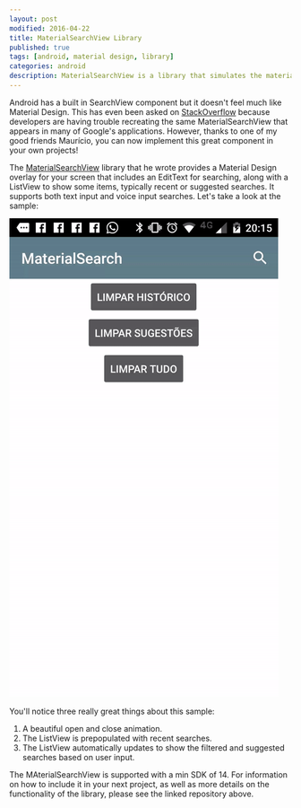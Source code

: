 ```yaml
---
layout: post
modified: 2016-04-22
title: MaterialSearchView Library
published: true
tags: [android, material design, library]
categories: android
description: MaterialSearchView is a library that simulates the material design search from Google.
---
```


Android has a built in SearchView component but it doesn't feel much like Material Design. This has even been asked on [StackOverflow](http://stackoverflow.com/questions/27556623/creating-a-searchview-that-looks-like-the-material-design-guidelines) because developers are having trouble recreating the same MaterialSearchView that appears in many of Google's applications. However, thanks to one of my good friends Maurício, you can now implement this great component in your own projects!

<!--more-->

The [MaterialSearchView](https://github.com/Mauker1/MaterialSearchView) library that he wrote provides a Material Design overlay for your screen that includes an EditText for searching, along with a ListView to show some items, typically recent or suggested searches. It supports both text input and voice input searches. Let's take a look at the sample:

![MaterialSearchView](/images/msv-sample.gif)

You'll notice three really great things about this sample:

1. A beautiful open and close animation.
2. The ListView is prepopulated with recent searches.
3. The ListView automatically updates to show the filtered and suggested searches based on user input.

The MAterialSearchView is supported with a min SDK of 14. For information on how to include it in your next project, as well as more details on the functionality of the library, please see the linked repository above. 